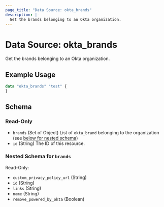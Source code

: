 ```yaml
---
page_title: "Data Source: okta_brands"
description: |-
  Get the brands belonging to an Okta organization.
---
```


# Data Source: okta_brands

Get the brands belonging to an Okta organization.

## Example Usage

```terraform
data "okta_brands" "test" {
}
```

<!-- schema generated by tfplugindocs -->
## Schema

### Read-Only

- `brands` (Set of Object) List of `okta_brand` belonging to the organization (see [below for nested schema](#nestedatt--brands))
- `id` (String) The ID of this resource.

<a id="nestedatt--brands"></a>
### Nested Schema for `brands`

Read-Only:

- `custom_privacy_policy_url` (String)
- `id` (String)
- `links` (String)
- `name` (String)
- `remove_powered_by_okta` (Boolean)


